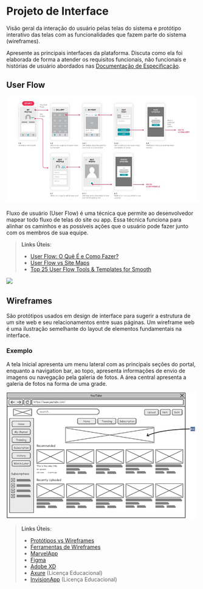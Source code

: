 
# Projeto de Interface

Visão geral da interação do usuário pelas telas do sistema e protótipo interativo das telas com as funcionalidades que fazem parte do sistema (wireframes).

 Apresente as principais interfaces da plataforma. Discuta como ela foi elaborada de forma a atender os requisitos funcionais, não funcionais e histórias de usuário abordados nas <a href="2-Especificação do Projeto.md"> Documentação de Especificação</a>.

## User Flow

![Exemplo de UserFlow](img/userflow.jpg)

Fluxo de usuário (User Flow) é uma técnica que permite ao desenvolvedor mapear todo fluxo de telas do site ou app. Essa técnica funciona para alinhar os caminhos e as possíveis ações que o usuário pode fazer junto com os membros de sua equipe.

> **Links Úteis**:
> - [User Flow: O Quê É e Como Fazer?](https://medium.com/7bits/fluxo-de-usu%C3%A1rio-user-flow-o-que-%C3%A9-como-fazer-79d965872534)
> - [User Flow vs Site Maps](http://designr.com.br/sitemap-e-user-flow-quais-as-diferencas-e-quando-usar-cada-um/)
> - [Top 25 User Flow Tools & Templates for Smooth](https://www.mockplus.com/blog/post/user-flow-tools)

<div align-"center">
<img src= "https://user-images.githubusercontent.com/129346164/234993584-92ad9e32-6616-48ae-a9a2-d360e5b508ad.png" />
</div>

## Wireframes

São protótipos usados em design de interface para sugerir a estrutura de um site web e seu relacionamentos entre suas páginas. Um wireframe web é uma ilustração semelhante do layout de elementos fundamentais na interface.

### Exemplo

A tela Inicial apresenta um menu lateral com as principais seções do portal, enquanto a navigation bar, ao topo, apresenta informações de envio de imagens ou navegação pela galeria de fotos. A área central apresenta a galeria de fotos na forma de uma grade.

![Exemplo de Wireframe](img/wireframe-example.png)


 
> **Links Úteis**:
> - [Protótipos vs Wireframes](https://www.nngroup.com/videos/prototypes-vs-wireframes-ux-projects/)
> - [Ferramentas de Wireframes](https://rockcontent.com/blog/wireframes/)
> - [MarvelApp](https://marvelapp.com/developers/documentation/tutorials/)
> - [Figma](https://www.figma.com/)
> - [Adobe XD](https://www.adobe.com/br/products/xd.html#scroll)
> - [Axure](https://www.axure.com/edu) (Licença Educacional)
> - [InvisionApp](https://www.invisionapp.com/) (Licença Educacional)
